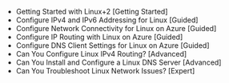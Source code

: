 - Getting Started with Linux+2 [Getting Started]
- Configure IPv4 and IPv6 Addressing for Linux [Guided]
- Configure Network Connectivity for Linux on Azure [Guided]
- Configure IP Routing with Linux on Azure [Guided]
- Configure DNS Client Settings for Linux on Azure [Guided]
- Can You Configure Linux IPv4 Routing? [Advanced]
- Can You Install and Configure a Linux DNS Server [Advanced]
- Can You Troubleshoot Linux Network Issues? [Expert]
